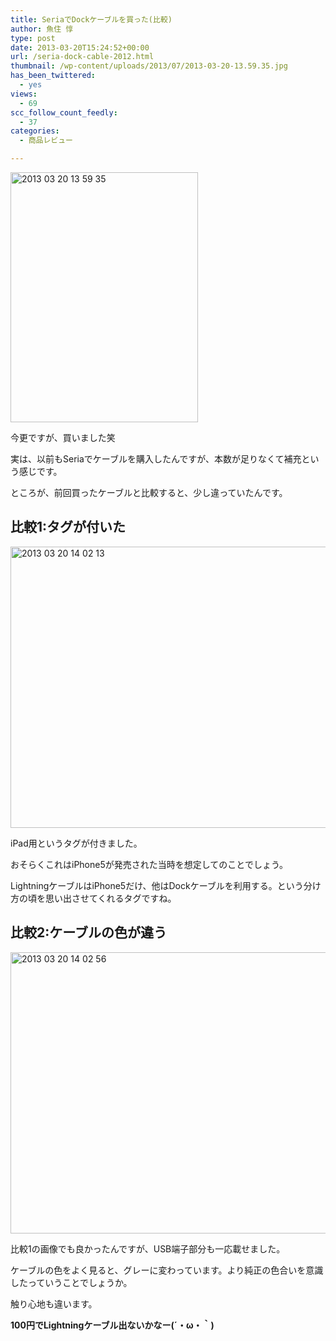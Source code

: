 ```yaml
---
title: SeriaでDockケーブルを買った(比較)
author: 魚住 惇
type: post
date: 2013-03-20T15:24:52+00:00
url: /seria-dock-cable-2012.html
thumbnail: /wp-content/uploads/2013/07/2013-03-20-13.59.35.jpg
has_been_twittered:
  - yes
views:
  - 69
scc_follow_count_feedly:
  - 37
categories:
  - 商品レビュー

---
```

<img decoding="async" loading="lazy" title="2013-03-20 13.59.35.jpg" src="/wp-content/uploads/2013/03/2013-03-20-13.59.35.jpg" alt="2013 03 20 13 59 35" width="300" height="400" border="0" />

<!--more-->

今更ですが、買いました笑</p> 

実は、以前もSeriaでケーブルを購入したんですが、本数が足りなくて補充という感じです。

ところが、前回買ったケーブルと比較すると、少し違っていたんです。</p> 

## 比較1:タグが付いた

<img decoding="async" loading="lazy" title="2013-03-20 14.02.13.jpg" src="/wp-content/uploads/2013/03/2013-03-20-14.02.13.jpg" alt="2013 03 20 14 02 13" width="600" height="450" border="0" /> 

iPad用というタグが付きました。

おそらくこれはiPhone5が発売された当時を想定してのことでしょう。

LightningケーブルはiPhone5だけ、他はDockケーブルを利用する。という分け方の頃を思い出させてくれるタグですね。</p> 

## 比較2:ケーブルの色が違う

<img decoding="async" loading="lazy" title="2013-03-20 14.02.56.jpg" src="/wp-content/uploads/2013/03/2013-03-20-14.02.56.jpg" alt="2013 03 20 14 02 56" width="600" height="450" border="0" /> 

比較1の画像でも良かったんですが、USB端子部分も一応載せました。

ケーブルの色をよく見ると、グレーに変わっています。より純正の色合いを意識したっていうことでしょうか。

触り心地も違います。</p> 

**100円でLightningケーブル出ないかなー(´・ω・｀)**</p>